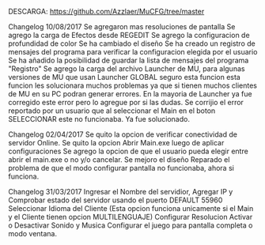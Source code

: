 DESCARGA: https://github.com/Azzlaer/MuCFG/tree/master

Changelog 10/08/2017
Se agregaron mas resoluciones de pantalla
Se agrego la carga de Efectos desde REGEDIT
Se agrego la configuracion de profundidad de color
Se ha cambiado el diseño
Se ha creado un registro de mensajes del programa para verificar la configuracion elegida por el usuario
Se ha añadido la posibilidad de guardar la lista de mensajes del programa "Registro"
Se agrego la carga del archivo Launcher de MU, para algunas versiones de MU que usan Launcher GLOBAL seguro esta funcion esta funcion les solucionara muchos problemas ya que si tienen muchos clientes de MU en su PC podran generar errores. En la mayoria de Launcher ya fue corregido este error pero lo agregue por si las dudas.
Se corrijio el error reportado por un usuario que al seleccionar el Main en el boton SELECCIONAR este no funcionaba. Ya fue solucionado.

Changelog 02/04/2017
Se quito la opcion de verificar conectividad de servidor Online.
Se quito la opcion Abrir Main.exe luego de aplicar configuraciones
Se agrego la opcion de que el usuario pueda elegir entre abrir el main.exe  o no y/o cancelar.
Se mejoro el diseño
Reparado el problema de que el modo configurar pantalla no funcionaba, ahora si funciona.

Changelog 31/03/2017
Ingresar el Nombre del servidior, Agregar IP y Comprobar estado del servidor usando el puerto DEFAULT 55960
Seleccionar Idioma del Cliente (Esta opcion funciona unicamente si el Main y el Cliente tienen opcion MULTILENGUAJE)
Configurar Resolucion
Activar o Desactivar Sonido y Musica
Configurar el juego para pantalla completa o modo ventana.
